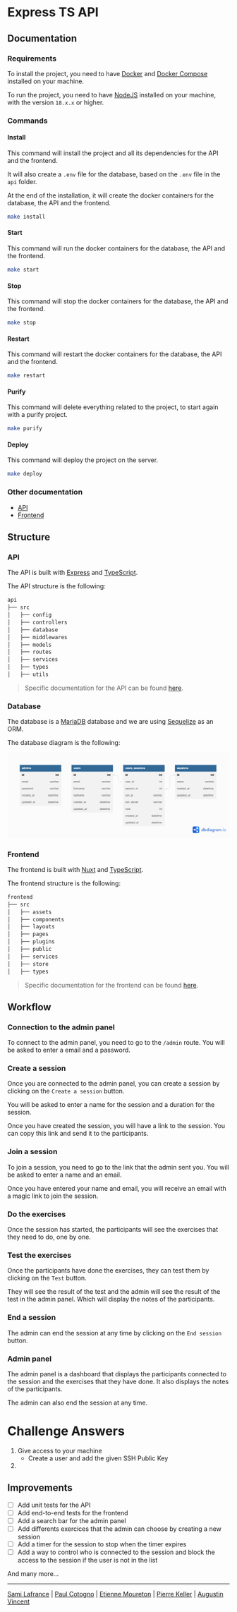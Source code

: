 # Express TS API

## Documentation

### Requirements

To install the project, you need to have [Docker](https://www.docker.com/) and [Docker Compose](https://docs.docker.com/compose/) installed on your machine.

To run the project, you need to have [NodeJS](https://nodejs.org/en/) installed on your machine, with the version `18.x.x` or higher.

### Commands

#### Install

This command will install the project and all its dependencies for the API and the frontend.

It will also create a `.env` file for the database, based on the `.env` file in the `api` folder.

At the end of the installation, it will create the docker containers for the database, the API and the frontend.

```bash
make install
```

#### Start

This command will run the docker containers for the database, the API and the frontend.

```bash
make start
```

#### Stop

This command will stop the docker containers for the database, the API and the frontend.

```bash
make stop
```

#### Restart

This command will restart the docker containers for the database, the API and the frontend.

```bash
make restart
```

#### Purify

This command will delete everything related to the project, to start again with a purify project.

```bash
make purify
```

#### Deploy

This command will deploy the project on the server.

```bash
make deploy
```

### Other documentation

- [API](api/README.md)
- [Frontend](frontend/README.md)

## Structure

### API

The API is built with [Express](https://expressjs.com/) and [TypeScript](https://www.typescriptlang.org/).

The API structure is the following:

```bash
api
├── src
│   ├── config
│   ├── controllers
│   ├── database
│   ├── middlewares
│   ├── models
│   ├── routes
│   ├── services
│   ├── types
│   ├── utils
```

> Specific documentation for the API can be found [here](api/README.md).

### Database

The database is a [MariaDB](https://mariadb.org/) database and we are using [Sequelize](https://sequelize.org/) as an ORM.

The database diagram is the following:

![Diagram](diagram.png)

### Frontend

The frontend is built with [Nuxt](https://nuxt.com/) and [TypeScript](https://www.typescriptlang.org/).

The frontend structure is the following:

```bash
frontend
├── src
│   ├── assets
│   ├── components
│   ├── layouts
│   ├── pages
│   ├── plugins
│   ├── public
│   ├── services
│   ├── store
│   ├── types
```

> Specific documentation for the frontend can be found [here](frontend/README.md).

## Workflow

### Connection to the admin panel

To connect to the admin panel, you need to go to the `/admin` route.
You will be asked to enter a email and a password.

### Create a session

Once you are connected to the admin panel, you can create a session by clicking on the `Create a session` button.

You will be asked to enter a name for the session and a duration for the session.

Once you have created the session, you will have a link to the session. You can copy this link and send it to the participants.

### Join a session

To join a session, you need to go to the link that the admin sent you.
You will be asked to enter a name and an email.

Once you have entered your name and email, you will receive an email with a magic link to join the session.

### Do the exercises

Once the session has started, the participants will see the exercises that they need to do, one by one.

### Test the exercises

Once the participants have done the exercises, they can test them by clicking on the `Test` button.

They will see the result of the test and the admin will see the result of the test in the admin panel.
Which will display the notes of the participants.

### End a session

The admin can end the session at any time by clicking on the `End session` button.

### Admin panel

The admin panel is a dashboard that displays the participants connected to the session and the exercises that they have done. It also displays the notes of the participants.

The admin can also end the session at any time.

# Challenge Answers

1. Give access to your machine
    - Create a user and add the given SSH Public Key
2. 

## Improvements

- [ ] Add unit tests for the API
- [ ] Add end-to-end tests for the frontend
- [ ] Add a search bar for the admin panel
- [ ] Add differents exercices that the admin can choose by creating a new session
- [ ] Add a timer for the session to stop when the timer expires
- [ ] Add a way to control who is connected to the session and block the access to the session if the user is not in the list

And many more...

---

[Sami Lafrance](https://www.samilafrance.com/) | [Paul Cotogno](https://paulcotogno.com/) | [Etienne Moureton](https://www.etiennemoureton.fr/) | [Pierre Keller](https://pierrekeller.com/) | [Augustin Vincent](https://github.com/AugustinKimi)
